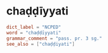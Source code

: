 # chaḍḍīyyati

``` toml
dict_label = "NCPED"
word = "chaḍḍīyyati"
grammar_comment = "pass. pr. 3 sg."
see_also = ["chaḍḍiyati"]
```

